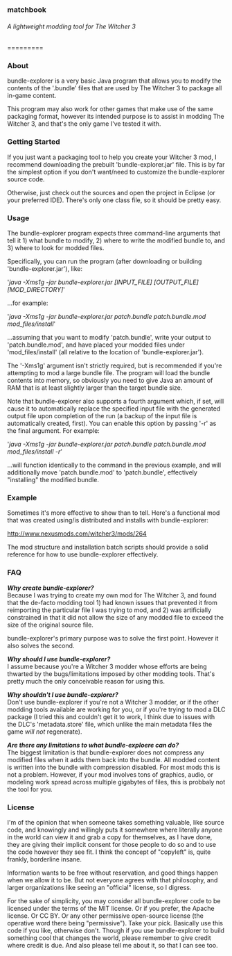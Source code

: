 ### matchbook
###### A lightweight modding tool for The Witcher 3
=========

### About

bundle-explorer is a very basic Java program that allows you to modify the contents of the '.bundle' files that are used by The Witcher 3 to package all in-game content.  

This program may also work for other games that make use of the same packaging format, however its intended purpose is to assist in modding The Witcher 3, and that's the only game I've tested it with.  


### Getting Started

If you just want a packaging tool to help you create your Witcher 3 mod, I recommend downloading the prebuilt 'bundle-explorer.jar' file.  This is by far the simplest option if you don't want/need to customize the bundle-explorer source code.

Otherwise, just check out the sources and open the project in Eclipse (or your preferred IDE).  There's only one class file, so it should be pretty easy.


### Usage

The bundle-explorer program expects three command-line arguments that tell it 1) what bundle to modify, 2) where to write the modified bundle to, and 3) where to look for modded files.

Specifically, you can run the program (after downloading or building 'bundle-explorer.jar'), like:

'_java -Xms1g -jar bundle-explorer.jar [INPUT_FILE] [OUTPUT_FILE] [MOD_DIRECTORY]_'

...for example:

'_java -Xms1g -jar bundle-explorer.jar patch.bundle patch.bundle.mod mod_files/install_'

...assuming that you want to modify 'patch.bundle', write your output to 'patch.bundle.mod', and have placed your modded files under 'mod_files/install' (all relative to the location of 'bundle-explorer.jar').

The '-Xms1g' argument isn't strictly required, but is recommended if you're attempting to mod a large bundle file.  The program will load the bundle contents into memory, so obviously you need to give Java an amount of RAM that is at least slightly larger than the target bundle size.

Note that bundle-explorer also supports a fourth argument which, if set, will cause it to automatically replace the specified input file with the generated output file upon completion of the run (a backup of the input file is automatically created, first).  You can enable this option by passing '-r' as the final argument.  For example:

'_java -Xms1g -jar bundle-explorer.jar patch.bundle patch.bundle.mod mod_files/install -r_'

...will function identically to the command in the previous example, and will additionally move 'patch.bundle.mod' to 'patch.bundle', effectively "installing" the modified bundle. 


### Example

Sometimes it's more effective to show than to tell.  Here's a functional mod that was created using/is distributed and installs with bundle-explorer:

http://www.nexusmods.com/witcher3/mods/264

The mod structure and installation batch scripts should provide a solid reference for how to use bundle-explorer effectively.


### FAQ

**_Why create bundle-explorer?_**<br />
Because I was trying to create my own mod for The Witcher 3, and found that the de-facto modding tool 1) had known issues that prevented it from reimporting the particular file I was trying to mod, and 2) was artificially constrained in that it did not allow the size of any modded file to exceed the size of the original source file.  

bundle-explorer's primary purpose was to solve the first point.  However it also solves the second.

**_Why should I use bundle-explorer?_**<br />
I assume because you're a Witcher 3 modder whose efforts are being thwarted by the bugs/limitations imposed by other modding tools.  That's pretty much the only conceivable reason for using this.

**_Why shouldn't I use bundle-explorer?_**<br />
Don't use bundle-explorer if you're not a Witcher 3 modder, or if the other modding tools available are working for you, or if you're trying to mod a DLC package (I tried this and couldn't get it to work, I think due to issues with the DLC's 'metadata.store' file, which unlike the main metadata files the game _will not_ regenerate).

**_Are there any limitations to what bundle-exploere can do?_**<br />
The biggest limitation is that bundle-explorer does not compress any modified files when it adds them back into the bundle.  All modded content is written into the bundle with compression disabled.  For most mods this is not a problem.  However, if your mod involves tons of graphics, audio, or modeling work spread across multiple gigabytes of files, this is probbaly not the tool for you.


### License

I'm of the opinion that when someone takes something valuable, like source code, and knowingly and willingly puts it somewhere where literally anyone in the world can view it and grab a copy for themselves, as I have done, they are giving their implicit consent for those people to do so and to use the code however they see fit.  I think the concept of "copyleft" is, quite frankly, borderline insane.  

Information wants to be free without reservation, and good things happen when we allow it to be.  But not everyone agrees with that philosophy, and larger organizations like seeing an "official" license, so I digress.

For the sake of simplicity, you may consider all bundle-explorer code to be licensed under the terms of the MIT license.  Or if you prefer, the Apache license.  Or CC BY.  Or any other permissive open-source license (the operative word there being "permissive").  Take your pick.  Basically use this code if you like, otherwise don't.  Though if you use bundle-explorer to build something cool that changes the world, please remember to give credit where credit is due.  And also please tell me about it, so that I can see too.  



